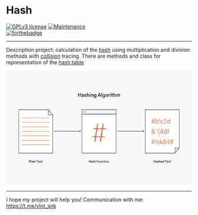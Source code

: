 # Hash

 [![GPLv3 license](https://img.shields.io/badge/License-GPLv3-blue.svg)](http://perso.crans.org/besson/LICENSE.html)
 [![Maintenance](https://img.shields.io/badge/Maintained%3F-no-red.svg)](https://GitHub.com/Naereen/StrapDown.js/graphs/commit-activity)  
 [![forthebadge](https://forthebadge.com/images/badges/made-with-java.svg)](https://forthebadge.com)
 
 ---
 
Description project: calculation of the [hash](https://en.wikipedia.org/wiki/Hash_function) using multiplication and division methods with [collision](https://en.wikipedia.org/wiki/Collision_(computer_science)) tracing. There are methods and class for representation of the [hash table](https://en.wikipedia.org/wiki/Hash_table).

<p align="center">
  <a href="https://auth0.com/blog/hashing-passwords-one-way-road-to-security/"><img width="580" height="310" title="Hash_function_example" src="https://github.com/SValentyn/Hash/blob/master/hash.png"></a>
</p>

---

I hope my project will help you! Communication with me: https://t.me/vlnt_snk
